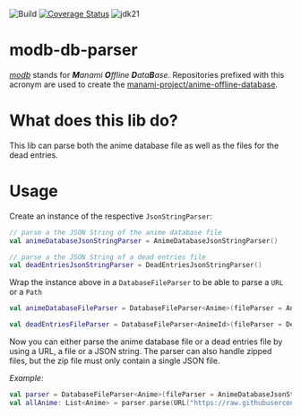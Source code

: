![Build](https://github.com/manami-project/modb-db-parser/actions/workflows/build.yml/badge.svg) [![Coverage Status](https://coveralls.io/repos/github/manami-project/modb-db-parser/badge.svg)](https://coveralls.io/github/manami-project/modb-db-parser) ![jdk21](https://img.shields.io/badge/jdk-21-informational)
# modb-db-parser
_[modb](https://github.com/manami-project?tab=repositories&q=modb&type=source)_ stands for _**M**anami **O**ffline **D**ata**B**ase_. Repositories prefixed with this acronym are used to create the [manami-project/anime-offline-database](https://github.com/manami-project/anime-offline-database).

# What does this lib do?
This lib can parse both the anime database file as well as the files for the dead entries.
 
# Usage

Create an instance of the respective `JsonStringParser`:

```kotlin
// parse a the JSON String of the anime database file
val animeDatabaseJsonStringParser = AnimeDatabaseJsonStringParser()

// parse a the JSON String of a dead entries file
val deadEntriesJsonStringParser = DeadEntriesJsonStringParser()
```

Wrap the instance above in a `DatabaseFileParser` to be able to parse a `URL` or a `Path`

```kotlin
val animeDatabaseFileParser = DatabaseFileParser<Anime>(fileParser = AnimeDatabaseJsonStringParser())

val deadEntriesFileParser = DatabaseFileParser<AnimeId>(fileParser = DeadEntriesJsonStringParser())
```

Now you can either parse the anime database file or a dead entries file by using a URL, a file or a JSON string.
The parser can also handle zipped files, but the zip file must only contain a single JSON file.

*Example:*

```kotlin
val parser = DatabaseFileParser<Anime>(fileParser = AnimeDatabaseJsonStringParser())
val allAnime: List<Anime> = parser.parse(URL("https://raw.githubusercontent.com/manami-project/anime-offline-database/master/anime-offline-database.json"))
```